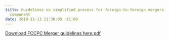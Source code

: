 ```yaml
---
title: Guidelines on simplified process for foreign-to-foreign mergers with Nigerian
  component
date: 2019-11-13 21:36:00 -11:00
---
```


[Download FCCPC Merger guidelines here.pdf](/uploads/Download%20FCCPC%20Merger%20guidelines%20here.pdf)
